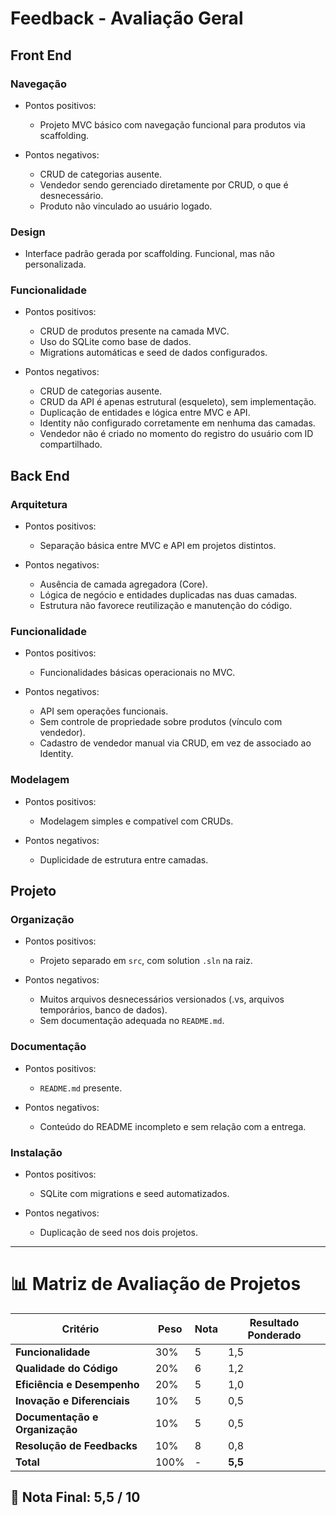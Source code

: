 # Feedback - Avaliação Geral

## Front End

### Navegação
  * Pontos positivos:
    - Projeto MVC básico com navegação funcional para produtos via scaffolding.

  * Pontos negativos:
    - CRUD de categorias ausente.
    - Vendedor sendo gerenciado diretamente por CRUD, o que é desnecessário.
    - Produto não vinculado ao usuário logado.

### Design
  - Interface padrão gerada por scaffolding. Funcional, mas não personalizada.

### Funcionalidade
  * Pontos positivos:
    - CRUD de produtos presente na camada MVC.
    - Uso do SQLite como base de dados.
    - Migrations automáticas e seed de dados configurados.

  * Pontos negativos:
    - CRUD de categorias ausente.
    - CRUD da API é apenas estrutural (esqueleto), sem implementação.
    - Duplicação de entidades e lógica entre MVC e API.
    - Identity não configurado corretamente em nenhuma das camadas.
    - Vendedor não é criado no momento do registro do usuário com ID compartilhado.

## Back End

### Arquitetura
  * Pontos positivos:
    - Separação básica entre MVC e API em projetos distintos.

  * Pontos negativos:
    - Ausência de camada agregadora (Core).
    - Lógica de negócio e entidades duplicadas nas duas camadas.
    - Estrutura não favorece reutilização e manutenção do código.

### Funcionalidade
  * Pontos positivos:
    - Funcionalidades básicas operacionais no MVC.

  * Pontos negativos:
    - API sem operações funcionais.
    - Sem controle de propriedade sobre produtos (vínculo com vendedor).
    - Cadastro de vendedor manual via CRUD, em vez de associado ao Identity.

### Modelagem
  * Pontos positivos:
    - Modelagem simples e compatível com CRUDs.

  * Pontos negativos:
    - Duplicidade de estrutura entre camadas.

## Projeto

### Organização
  * Pontos positivos:
    - Projeto separado em `src`, com solution `.sln` na raiz.

  * Pontos negativos:
    - Muitos arquivos desnecessários versionados (.vs, arquivos temporários, banco de dados).
    - Sem documentação adequada no `README.md`.

### Documentação
  * Pontos positivos:
    - `README.md` presente.

  * Pontos negativos:
    - Conteúdo do README incompleto e sem relação com a entrega.

### Instalação
  * Pontos positivos:
    - SQLite com migrations e seed automatizados.

  * Pontos negativos:
    - Duplicação de seed nos dois projetos.

---

# 📊 Matriz de Avaliação de Projetos

| **Critério**                   | **Peso** | **Nota** | **Resultado Ponderado**                  |
|-------------------------------|----------|----------|------------------------------------------|
| **Funcionalidade**            | 30%      | 5        | 1,5                                      |
| **Qualidade do Código**       | 20%      | 6        | 1,2                                      |
| **Eficiência e Desempenho**   | 20%      | 5        | 1,0                                      |
| **Inovação e Diferenciais**   | 10%      | 5        | 0,5                                      |
| **Documentação e Organização**| 10%      | 5        | 0,5                                      |
| **Resolução de Feedbacks**    | 10%      | 8        | 0,8                                      |
| **Total**                     | 100%     | -        | **5,5**                                  |

## 🎯 **Nota Final: 5,5 / 10**

